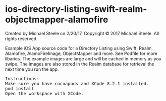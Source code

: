 # ios-directory-listing-swift-realm-objectmapper-alamofire

Created by Michael Steele on 2/20/17.
Copyright © 2017 Michael Steele. All rights reserved.

Example iOS App source code for a Directory Listing using Swift, Realm, Alamofire, AlamoFireImage, ObjectMapper and more.  See Podfile for more libaries.  The example images are large and will be cached in memory as you swipe.  The images are also stored in the Realm database for retrieval the next time you run the app.

<pre>
Instructions:
Make sure you have cocoapods and XCode 8.2.1 installed.
pod install
Open the workspace with XCode.
</pre>
